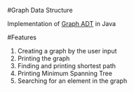 #Graph Data Structure

Implementation of [Graph ADT](http://en.wikipedia.org/wiki/Graph_%28abstract_data_type%29) in Java

#Features
1. Creating a graph by the user input
2. Printing the graph
3. Finding and printing shortest path
4. Printing Minimum Spanning Tree
5. Searching for an element in the graph
 
